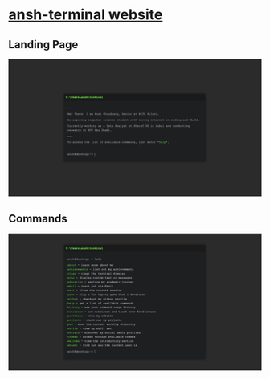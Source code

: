 # [ansh-terminal website](https://ansh-terminal.vercel.app/)

## Landing Page

![Landing Page](https://github.com/AnshChoudhary/ansh-terminal/blob/main/images/main.png)

## Commands 

![Commands](https://github.com/AnshChoudhary/ansh-terminal/blob/main/images/help.png)

